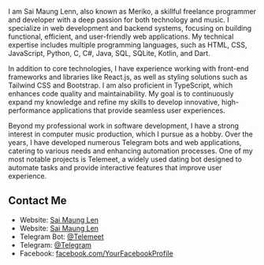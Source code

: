 I am Sai Maung Lenn, also known as Meriko, a skillful freelance programmer and developer with a deep passion for both technology and music. I specialize in web development and backend systems, focusing on building functional, efficient, and user-friendly web applications. My technical expertise includes multiple programming languages, such as HTML, CSS, JavaScript, Python, C, C#, Java, SQL, SQLite, Kotlin, and Dart. 

In addition to core technologies, I have experience working with front-end frameworks and libraries like React.js, as well as styling solutions such as Tailwind CSS and Bootstrap. I am also proficient in TypeScript, which enhances code quality and maintainability. My goal is to continuously expand my knowledge and refine my skills to develop innovative, high-performance applications that provide seamless user experiences.

Beyond my professional work in software development, I have a strong interest in computer music production, which I pursue as a hobby. Over the years, I have developed numerous Telegram bots and web applications, catering to various needs and enhancing automation processes. One of my most notable projects is Telemeet, a widely used dating bot designed to automate tasks and provide interactive features that improve user experience.

## Contact Me  
- Website: [ Sai Maung Len ](https://saimaunglenn.github.io/dev/)
- Website: [ Sai Maung Len ](https://saimaunglenn.pythonanywhere.com/)  
- Telegram Bot: [@Telemeet](https://t.me/telemeetmmbot)
- Telegram: [@Telegram](https://t.me/maunglenn)  
- Facebook: [facebook.com/YourFacebookProfile](https://facebook.com/maunglenn)  
